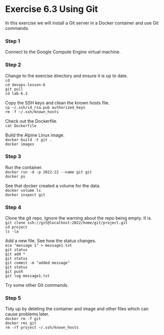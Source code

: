 # Exercise 6.3 Using Git

In this exercise we will install a Git server in a Docker container
and use Git commands.

### Step 1

Connect to the Google Compute Engine virtual machine.

### Step 2

Change to the exercise directory and ensure it is up to date.  
`cd`  
`cd devops-lesson-6`  
`git pull`  
`cd lab-6.3`  

Copy the SSH keys and clean the known hosts file.    
`cp ~/.ssh/id_rsa.pub authorized_keys`  
`rm -f ~/.ssh/known_hosts`  

Check out the Dockerfile.  
`cat Dockerfile`  

Build the Alpine Linux image.  
`docker build -t git .`  
`docker images`  

### Step 3

Run the container.  
`docker run -d -p 2022:22 --name git git`  
`docker ps`  

See that docker created a volume for the data.  
`docker volume ls`  
`docker inspect git`  

### Step 4

Clone the git repo. Ignore the warning about the repo being empty. It is.  
`git clone ssh://git@localhost:2022/home/git/project.git`  
`cd project`  
`ls -la`  

Add a new file. See how the status changes.  
`eco "message 1" > message1.txt`  
`git status`  
`git add *`  
`git status`  
`git commit -m "added message"`  
`git status`  
`git push`  
`git log message1.txt`  

Try some other Git commands.

### Step 5

Tidy up by deleting the container and image and other files which can cause problems later.  
`docker rm -f git`  
`docker rmi git`  
`rm -rf project ~/.ssh/known_hosts`  

